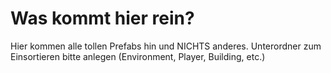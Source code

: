 # Was kommt hier rein?


Hier kommen alle tollen Prefabs hin und NICHTS anderes.
Unterordner zum Einsortieren bitte anlegen (Environment, Player, Building, etc.)